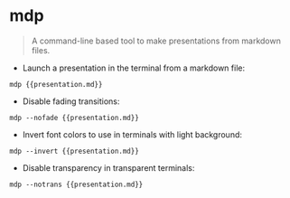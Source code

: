 # mdp

> A command-line based tool to make presentations from markdown files.

- Launch a presentation in the terminal from a markdown file:

`mdp {{presentation.md}}`

- Disable fading transitions:

`mdp --nofade {{presentation.md}}`

- Invert font colors to use in terminals with light background:

`mdp --invert {{presentation.md}}`

- Disable transparency in transparent terminals:

`mdp --notrans {{presentation.md}}`
